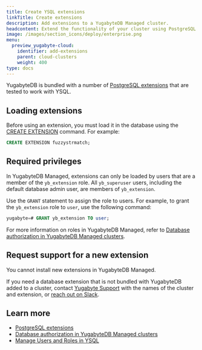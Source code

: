 ```yaml
---
title: Create YSQL extensions
linkTitle: Create extensions
description: Add extensions to a YugabyteDB Managed cluster.
headcontent: Extend the functionality of your cluster using PostgreSQL extensions
image: /images/section_icons/deploy/enterprise.png
menu:
  preview_yugabyte-cloud:
    identifier: add-extensions
    parent: cloud-clusters
    weight: 400
type: docs
---
```


YugabyteDB is bundled with a number of [PostgreSQL extensions](../../../explore/ysql-language-features/pg-extensions/) that are tested to work with YSQL.

## Loading extensions

Before using an extension, you must load it in the database using the [CREATE EXTENSION](../../../api/ysql/the-sql-language/statements/ddl_create_extension/) command. For example:

```sql
CREATE EXTENSION fuzzystrmatch;
```

## Required privileges

In YugabyteDB Managed, extensions can only be loaded by users that are a member of the `yb_extension` role. All `yb_superuser` users, including the default database admin user, are members of `yb_extension`.

Use the `GRANT` statement to assign the role to users. For example, to grant the `yb_extension` role to `user`, use the following command:

```sql
yugabyte=# GRANT yb_extension TO user;
```

For more information on roles in YugabyteDB Managed, refer to [Database authorization in YugabyteDB Managed clusters](../../cloud-secure-clusters/cloud-users/).

## Request support for a new extension

You cannot install new extensions in YugabyteDB Managed.

If you need a database extension that is not bundled with YugabyteDB added to a cluster, contact [Yugabyte Support](https://support.yugabyte.com/hc/en-us/requests/new?ticket_form_id=360003113431) with the names of the cluster and extension, or [reach out on Slack](https://yugabyte-db.slack.com/).

## Learn more

- [PostgreSQL extensions](../../../explore/ysql-language-features/pg-extensions/)
- [Database authorization in YugabyteDB Managed clusters](../../cloud-secure-clusters/cloud-users/)
- [Manage Users and Roles in YSQL](../../../secure/authorization/create-roles/)
